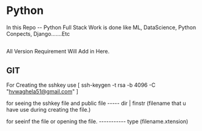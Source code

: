 # Python
In this Repo -- Python Full Stack Work is done like ML, DataScience, Python Conpects, Django.......Etc


##
All Version Requirement Will Add in Here. 


## GIT

For Creating the sshkey use 
[ ssh-keygen -t rsa -b 4096 -C "hvwaghela51@gmail.com" ]


for seeing the sshkey file and public file
----- dir | finstr (filename that u have use during creating the file.)

for seeinf the file or opening the file.
----------- type (filename.xtension)